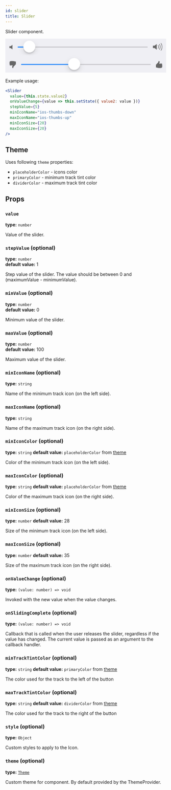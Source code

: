 ```yaml
---
id: slider
title: Slider
---
```


Slider component.

![Slider component](assets/slider.png)

Example usage: 
```jsx
<Slider
  value={this.state.value2}
  onValueChange={value => this.setState({ value2: value })}
  stepValue={5}
  minIconName="ios-thumbs-down"
  maxIconName="ios-thumbs-up"
  minIconSize={20}
  maxIconSize={20}
/>
```

## Theme  
Uses following `theme` properties:
- `placeholderColor` - icons color
- `primaryColor` - minimum track tint color
- `dividerColor` - maximum track tint color

## Props

### `value`
**type:**  `number`

Value of the slider.

### `stepValue` (optional)
**type:** `number`  
**default value:** 1

Step value of the slider. The value should be between 0 and (maximumValue - minimumValue).

### `minValue` (optional)
**type:** `number`   
**default value:** 0

Minimum value of the slider. 

### `maxValue` (optional)
**type:** `number`   
**default value:** 100

Maximum value of the slider. 

### `minIconName` (optional)
**type:** `string` 

Name of the minimum track icon (on the left side).

### `maxIconName` (optional)
**type:** `string`   

Name of the maximum track icon (on the right side).

### `minIconColor` (optional)
**type:** `string`
**default value:** `placeholderColor` from [theme](./theme.html)

Color of the minimum track icon (on the left side).

### `maxIconColor` (optional)
**type:** `string`
**default value:** `placeholderColor` from [theme](./theme.html)

Color of the maximum track icon (on the right side).

### `minIconSize` (optional)
**type:** `number`
**default value:** 28

Size of the minimum track icon (on the left side).

### `maxIconSize` (optional)
**type:** `number`
**default value:** 35

Size of the maximum track icon (on the right side).

### `onValueChange` (optional)
**type:** `(value: number) => void`

Invoked with the new value when the value changes.

### `onSlidingComplete` (optional)
**type:** `(value: number) => void`

Callback that is called when the user releases the slider, regardless if the value has changed.
The current value is passed as an argument to the callback handler.

### `minTrackTintColor` (optional)
**type:** `string`
**default value:** `primaryColor` from [theme](./theme.html)

The color used for the track to the left of the button

### `maxTrackTintColor` (optional)
**type:** `string`
**default value:** `dividerColor` from [theme](./theme.html)

The color used for the track to the right of the button

### `style` (optional)
**type:** `Object`

Custom styles to apply to the Icon.

### `theme` (optional)
**type:** [`Theme`](theme.html)

Custom theme for component. By default provided by the ThemeProvider.

